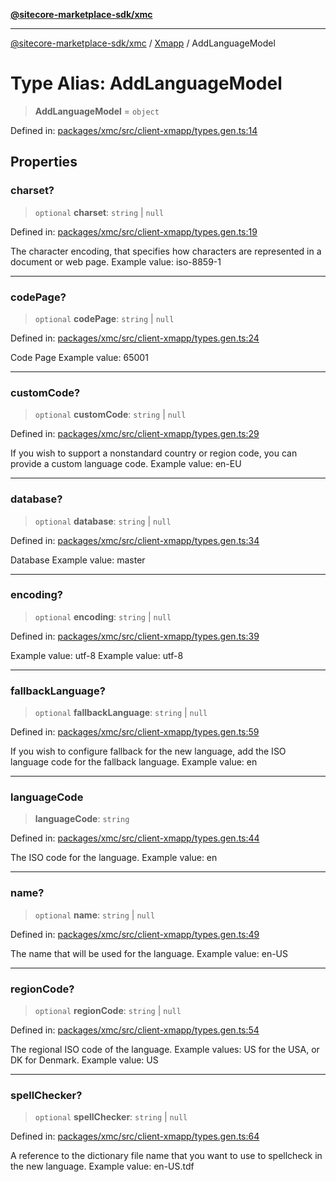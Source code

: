 [**@sitecore-marketplace-sdk/xmc**](../../../../README.md)

***

[@sitecore-marketplace-sdk/xmc](../../../../README.md) / [Xmapp](../README.md) / AddLanguageModel

# Type Alias: AddLanguageModel

> **AddLanguageModel** = `object`

Defined in: [packages/xmc/src/client-xmapp/types.gen.ts:14](https://github.com/Sitecore/marketplace-sdk/blob/893df143248e67d8c66e942a96045542130259a0/packages/xmc/src/client-xmapp/types.gen.ts#L14)

## Properties

### charset?

> `optional` **charset**: `string` \| `null`

Defined in: [packages/xmc/src/client-xmapp/types.gen.ts:19](https://github.com/Sitecore/marketplace-sdk/blob/893df143248e67d8c66e942a96045542130259a0/packages/xmc/src/client-xmapp/types.gen.ts#L19)

The character encoding, that specifies how characters are represented in a document or web page.
Example value: iso-8859-1

***

### codePage?

> `optional` **codePage**: `string` \| `null`

Defined in: [packages/xmc/src/client-xmapp/types.gen.ts:24](https://github.com/Sitecore/marketplace-sdk/blob/893df143248e67d8c66e942a96045542130259a0/packages/xmc/src/client-xmapp/types.gen.ts#L24)

Code Page
Example value: 65001

***

### customCode?

> `optional` **customCode**: `string` \| `null`

Defined in: [packages/xmc/src/client-xmapp/types.gen.ts:29](https://github.com/Sitecore/marketplace-sdk/blob/893df143248e67d8c66e942a96045542130259a0/packages/xmc/src/client-xmapp/types.gen.ts#L29)

If you wish to support a nonstandard country or region code, you can provide a custom language code.
Example value: en-EU

***

### database?

> `optional` **database**: `string` \| `null`

Defined in: [packages/xmc/src/client-xmapp/types.gen.ts:34](https://github.com/Sitecore/marketplace-sdk/blob/893df143248e67d8c66e942a96045542130259a0/packages/xmc/src/client-xmapp/types.gen.ts#L34)

Database
Example value: master

***

### encoding?

> `optional` **encoding**: `string` \| `null`

Defined in: [packages/xmc/src/client-xmapp/types.gen.ts:39](https://github.com/Sitecore/marketplace-sdk/blob/893df143248e67d8c66e942a96045542130259a0/packages/xmc/src/client-xmapp/types.gen.ts#L39)

Example value: utf-8
Example value: utf-8

***

### fallbackLanguage?

> `optional` **fallbackLanguage**: `string` \| `null`

Defined in: [packages/xmc/src/client-xmapp/types.gen.ts:59](https://github.com/Sitecore/marketplace-sdk/blob/893df143248e67d8c66e942a96045542130259a0/packages/xmc/src/client-xmapp/types.gen.ts#L59)

If you wish to configure fallback for the new language, add the ISO language code for the fallback language.
Example value: en

***

### languageCode

> **languageCode**: `string`

Defined in: [packages/xmc/src/client-xmapp/types.gen.ts:44](https://github.com/Sitecore/marketplace-sdk/blob/893df143248e67d8c66e942a96045542130259a0/packages/xmc/src/client-xmapp/types.gen.ts#L44)

The ISO code for the language.
Example value: en

***

### name?

> `optional` **name**: `string` \| `null`

Defined in: [packages/xmc/src/client-xmapp/types.gen.ts:49](https://github.com/Sitecore/marketplace-sdk/blob/893df143248e67d8c66e942a96045542130259a0/packages/xmc/src/client-xmapp/types.gen.ts#L49)

The name that will be used for the language.
Example value: en-US

***

### regionCode?

> `optional` **regionCode**: `string` \| `null`

Defined in: [packages/xmc/src/client-xmapp/types.gen.ts:54](https://github.com/Sitecore/marketplace-sdk/blob/893df143248e67d8c66e942a96045542130259a0/packages/xmc/src/client-xmapp/types.gen.ts#L54)

The regional ISO code of the language. Example values: US for the USA, or DK for Denmark.
Example value: US

***

### spellChecker?

> `optional` **spellChecker**: `string` \| `null`

Defined in: [packages/xmc/src/client-xmapp/types.gen.ts:64](https://github.com/Sitecore/marketplace-sdk/blob/893df143248e67d8c66e942a96045542130259a0/packages/xmc/src/client-xmapp/types.gen.ts#L64)

A reference to the dictionary file name that you want to use to spellcheck in the new language.
Example value: en-US.tdf
